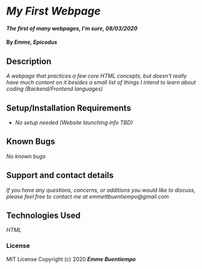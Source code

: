 # _My First Webpage_

#### _The first of many webpages, I'm sure, 08/03/2020_

#### By _**Emme, Epicodus**_

## Description

_A webpage that practices a few core HTML concepts, but doesn't really have much content on it besides a small list of things I intend to learn about coding (Backend/Frontend languages)_

## Setup/Installation Requirements

* _No setup needed (Website launching info TBD)_

## Known Bugs

_No known bugs_

## Support and contact details

_If you have any questions, concerns, or additions you would like to discuss, please feel free to contact me at emmettbuentiempo@gmail.com_

## Technologies Used

_HTML_

### License

MIT License Copyright (c) 2020 **_Emme Buentiempo_**